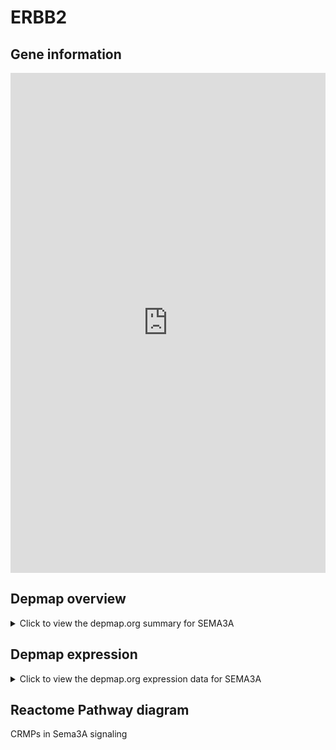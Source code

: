 <h1>ERBB2</h1>

<h2>Gene information</h2>
<iframe src="https://depmap.org/portal/gene/SEMA3A?tab=about" style="border:none;width:100%;height:800px"></iframe>

<h2>Depmap overview</h2>
<details>
  <summary>Click to view the depmap.org summary for SEMA3A</summary>
  <iframe src="https://depmap.org/portal/gene/SEMA3A?tab=overview" style="border:none;width:100%;height:800px"></iframe>
</details>

<h2>Depmap expression</h2>
<details>
  <summary>Click to view the depmap.org expression data for SEMA3A</summary>
  <iframe src="https://depmap.org/portal/gene/SEMA3A?tab=characterization" style="border:none;width:100%;height:800px"></iframe>
</details>



<h2>Reactome Pathway diagram</h2>
CRMPs in Sema3A signaling
<div id="diagramHolder"></div>

<script>
    //Creating the Reactome Diagram widget
    //Take into account a proxy needs to be set up in your server side pointing to www.reactome.org
    function onReactomeDiagramReady(){  //This function is automatically called when the widget code is ready to be used
        var diagram = Reactome.Diagram.create({
            "placeHolder" : "diagramHolder",
            "width" : 900,
            "height" : 500
        });

        //Initialising it to the "Hemostasis" pathway
        diagram.loadDiagram("R-HSA-399956");

        //Adding different listeners

        diagram.onDiagramLoaded(function (loaded) {
            console.info("Loaded ", loaded);
            diagram.flagItems("BAD");
	    diagram.flagItems("Q92934");
            if (loaded == "R-HSA-399956") diagram.selectItem("R-HSA-399956");
        });

     }
</script>



